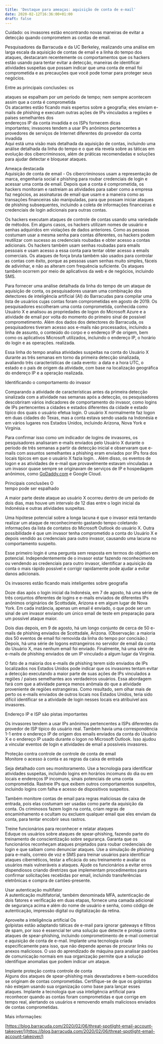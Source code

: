 ```yaml
---
title: 'Destaque para ameaças: aquisição de conta de e-mail'
date: 2020-02-12T16:36:00+01:00
draft: false
---
```


Cuidado: os invasores estão encontrando novas maneiras de evitar a detecção quando comprometem as contas de email.  
  
Pesquisadores da Barracuda e da UC Berkeley, realizando uma análise em larga escala da aquisição de contas de email e a linha do tempo dos ataques, destacaram recentemente os comportamentos que os hackers estão usando para tentar evitar a detecção, maneiras de identificar atividades suspeitas que possam indicar que uma conta de email foi comprometida e as precauções que você pode tomar para proteger seus negócios.  
  
Entre as principais conclusões: os  
  
ataques se espalham por um período de tempo; nem sempre acontecem assim que a conta é comprometida  
Os atacantes estão ficando mais espertos sobre a geografia; eles enviam e-mails de phishing e executam outras ações de IPs vinculados a regiões e países semelhantes dos  
endereços IP da conta invadida e os ISPs fornecem dicas importantes; invasores tendem a usar IPs anônimos pertencentes a provedores de serviços de Internet diferentes do provedor da conta invadida  
Aqui está uma visão mais detalhada da aquisição de contas, incluindo uma análise detalhada da linha do tempo e o que ela revela sobre as táticas em evolução dos cibercriminosos, além de práticas recomendadas e soluções para ajudar detectar e bloquear ataques.  
  
Ameaça destacada  
Aquisição de conta de email - Os cibercriminosos usam a representação de marca, engenharia social e phishing para roubar credenciais de login e acessar uma conta de email. Depois que a conta é comprometida, os hackers monitoram e rastreiam as atividades para saber como a empresa faz negócios, as assinaturas de email que usam e a maneira como as transações financeiras são manipuladas, para que possam iniciar ataques de phishing subsequentes, incluindo a coleta de informações financeiras e credenciais de login adicionais para outras contas.  
  
Os hackers executam ataques de controle de contas usando uma variedade de métodos. Em alguns casos, os hackers utilizam nomes de usuário e senhas adquiridos em violações de dados anteriores. Como as pessoas costumam usar a mesma senha para contas diferentes, os hackers podem reutilizar com sucesso as credenciais roubadas e obter acesso a contas adicionais. Os hackers também usam senhas roubadas para emails pessoais e usam acesso a essa conta para tentar obter acesso a emails comerciais. Os ataques de força bruta também são usados ​​para controlar as contas com êxito, porque as pessoas usam senhas muito simples, fáceis de adivinhar, e não as alteram com frequência suficiente. Os ataques também ocorrem por meio de aplicativos da web e de negócios, incluindo SMS.  
  
Para fornecer uma análise detalhada da linha do tempo de um ataque de aquisição de conta, os pesquisadores usaram uma combinação dos detectores de inteligência artificial (AI) do Barracudas para compilar uma lista de usuários cujas contas foram comprometidas em agosto de 2019. Os pesquisadores escolheram uma conta comprometida, conhecida como Usuário X e analisou as propriedades de logon do Microsoft Azure e a atividade de email por volta do momento do primeiro sinal de possível comprometimento. Além dos dados dos detectores do Barracuda, os pesquisadores tiveram acesso aos e-mails não processados, incluindo a linha de assunto, o conteúdo do corpo e o endereço IP de origem, bem como os aplicativos Microsoft utilizados, incluindo o endereço IP, o horário do login e as operações. realizada.  
  
Essa linha do tempo analisa atividades suspeitas na conta do Usuário X durante as três semanas em torno da primeira detecção sinalizada, avaliando três características de cada evento: a data e a hora UTC, o estado e o país de origem da atividade, com base na localização geográfica do endereço IP e a operação realizada.  
  
Identificando o comportamento do invasor  
  
Comparando a atividade de características antes da primeira detecção sinalizada com a atividade nas semanas após a detecção, os pesquisadores descobriram vários indicadores de comportamento do invasor, como logins de IPs pertencentes a cidades e estados diferentes da cidade e estado típico dos quais o usuário efetua login. O usuário X normalmente faz logon em duas cidades do Texas, mas a conta estava sendo usada na Indonésia e em vários lugares nos Estados Unidos, incluindo Arizona, Nova York e Virgínia.  
  
Para confirmar isso como um indicador de logins de invasores, os pesquisadores analisaram e-mails enviados pelo Usuário X durante o período de três semanas a partir da detecção inicial e observaram que e-mails com assuntos semelhantes a phishing eram enviados por IPs fora dos locais típicos em que o usuário X fazia login. . Além disso, os eventos de logon e as atividades de e-mail que provavelmente estavam vinculadas a um invasor quase sempre se originavam de serviços de IP e hospedagem anônimos, como [GoDaddy.com](http://godaddy.com/) e Google Cloud.  
  
Principais conclusões O  
tempo pode ser espalhado  
  
A maior parte deste ataque ao usuário X ocorreu dentro de um período de dois dias, mas houve um intervalo de 12 dias entre o login inicial da Indonésia e outras atividades suspeitas.  
  
Uma hipótese potencial sobre a longa lacuna é que o invasor está tentando realizar um ataque de reconhecimento gastando tempo coletando informações da lista de contatos do Microsoft Outlook do usuário X. Outra possibilidade é que um invasor tenha comprometido a conta do Usuário X e depois vendido as credenciais para outro invasor, causando uma lacuna no comportamento suspeito.  
  
Esse primeiro login é uma pergunta sem resposta em termos do objetivo em potencial. Independentemente de o invasor estar fazendo reconhecimento ou vendendo as credenciais para outro invasor, identificar a aquisição da conta o mais rápido possível e corrigir rapidamente pode ajudar a evitar danos adicionais.  
  
Os invasores estão ficando mais inteligentes sobre geografia  
  
Doze dias após o login inicial da Indonésia, em 7 de agosto, há uma série de três conjuntos diferentes de logins e e-mails enviados de diferentes IPs anônimos originários de Scottsdale, Arizona e em algum lugar de Nova York. Em cada instância, apenas um email é enviado, o que pode ser um sinal de um invasor enviando um único email de teste em preparação para um possível ataque maior.  
  
Dois dias depois, em 9 de agosto, há um longo conjunto de cerca de 50 e-mails de phishing enviados de Scottsdale, Arizona. (Observação: a maioria dos 50 eventos de email foi removida da linha do tempo por concisão.) Depois, há uma série de logons estrangeiros no servidor de email da conta do Usuário X, mas nenhum email foi enviado. Finalmente, há uma série de e-mails de phishing enviados de um IP vinculado a algum lugar da Virgínia.  
  
O fato de a maioria dos e-mails de phishing terem sido enviados de IPs localizados nos Estados Unidos pode indicar que os invasores tentam evitar a detecção executando a maior parte de suas ações de IPs vinculados a regiões / países semelhantes aos verdadeiros usuários. Essa abordagem fará com que a atividade pareça menos anômala do que a atividade proveniente de regiões estrangeiras. Como resultado, sem olhar mais de perto os e-mails enviados de outros locais nos Estados Unidos, teria sido difícil identificar se a atividade de login nesses locais era atribuível aos invasores.  
  
Endereço IP e ISP são pistas importantes  
  
Os invasores tendem a usar IPs anônimos pertencentes a ISPs diferentes do provedor de ISP típico do usuário real. Também havia uma correspondência 1-1 entre o endereço IP de origem dos emails enviados da conta do Usuário X e o endereço IP usado durante o logon no Microsoft Outlook. Isso ajudou a vincular eventos de login e atividades de email a possíveis invasores.  
  
Proteção contra controle de controle de conta de email  
Monitore o acesso à conta e as regras da caixa de entrada  
  
Seja detalhado com seu monitoramento. Use a tecnologia para identificar atividades suspeitas, incluindo logins em horários incomuns do dia ou em locais e endereços IP incomuns, sinais potenciais de uma conta comprometida. Rastreie IPs que exibem outros comportamentos suspeitos, incluindo logins com falha e acesso de dispositivos suspeitos.  
  
Também monitore contas de email para regras maliciosas de caixa de entrada, pois elas costumam ser usadas como parte da aquisição da conta. Os criminosos fazem login na conta, criam regras de encaminhamento e ocultam ou excluem qualquer email que eles enviam da conta, para tentar encobrir seus rastros.  
  
Treine funcionários para reconhecer e relatar ataques  
Eduque os usuários sobre ataques de spear-phishing, fazendo parte do treinamento de conscientização sobre segurança. Garanta que os funcionários reconheçam ataques projetados para roubar credenciais de login e que saibam como denunciar ataques. Use a simulação de phishing para e-mails, correio de voz e SMS para treinar usuários para identificar ataques cibernéticos, testar a eficácia do seu treinamento e avaliar os usuários mais vulneráveis ​​a ataques. Ajude os funcionários a evitar erros dispendiosos criando diretrizes que implementam procedimentos para confirmar solicitações recebidas por email, incluindo transferências eletrônicas e compra de cartões-presente.  
  
Usar autenticação multifator  
A autenticação multifatorial, também denominada MFA, autenticação de dois fatores e verificação em duas etapas, fornece uma camada adicional de segurança acima e além do nome de usuário e senha, como código de autenticação, impressão digital ou digitalização da retina.  
  
Aproveite a inteligência artificial Os  
golpistas estão adaptando táticas de e-mail para ignorar gateways e filtros de spam, por isso é essencial ter uma solução que detecte e proteja contra ataques de spear-phishing, incluindo comprometimento de e-mail comercial e aquisição de conta de e-mail. Implante uma tecnologia criada especificamente para isso, que não depende apenas de procurar links ou anexos maliciosos. O uso do aprendizado de máquina para analisar padrões de comunicação normais em sua organização permite que a solução identifique anomalias que podem indicar um ataque.  
  
Implante proteção contra controle de conta  
Alguns dos ataques de spear-phishing mais devastadores e bem-sucedidos se originam de contas comprometidas. Certifique-se de que os golpistas não estejam usando sua organização como base para lançar esses ataques. Implante a tecnologia que usa inteligência artificial para reconhecer quando as contas foram comprometidas e que corrige em tempo real, alertando os usuários e removendo emails maliciosos enviados de contas comprometidas.

Mais informações:

[https://blog.barracuda.com/2020/02/06/threat-spotlight-email-account-takeover/](https://blog.barracuda.com/2020/02/06/threat-spotlight-email-account-takeover/)